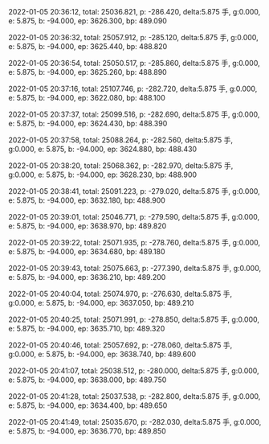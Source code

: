 2022-01-05 20:36:12, total: 25036.821, p: -286.420, delta:5.875 手, g:0.000, e: 5.875, b: -94.000, ep: 3626.300, bp: 489.090

2022-01-05 20:36:32, total: 25057.912, p: -285.120, delta:5.875 手, g:0.000, e: 5.875, b: -94.000, ep: 3625.440, bp: 488.820

2022-01-05 20:36:54, total: 25050.517, p: -285.860, delta:5.875 手, g:0.000, e: 5.875, b: -94.000, ep: 3625.260, bp: 488.890

2022-01-05 20:37:16, total: 25107.746, p: -282.720, delta:5.875 手, g:0.000, e: 5.875, b: -94.000, ep: 3622.080, bp: 488.100

2022-01-05 20:37:37, total: 25099.516, p: -282.690, delta:5.875 手, g:0.000, e: 5.875, b: -94.000, ep: 3624.430, bp: 488.390

2022-01-05 20:37:58, total: 25088.264, p: -282.560, delta:5.875 手, g:0.000, e: 5.875, b: -94.000, ep: 3624.880, bp: 488.430

2022-01-05 20:38:20, total: 25068.362, p: -282.970, delta:5.875 手, g:0.000, e: 5.875, b: -94.000, ep: 3628.230, bp: 488.900

2022-01-05 20:38:41, total: 25091.223, p: -279.020, delta:5.875 手, g:0.000, e: 5.875, b: -94.000, ep: 3632.180, bp: 488.900

2022-01-05 20:39:01, total: 25046.771, p: -279.590, delta:5.875 手, g:0.000, e: 5.875, b: -94.000, ep: 3638.970, bp: 489.820

2022-01-05 20:39:22, total: 25071.935, p: -278.760, delta:5.875 手, g:0.000, e: 5.875, b: -94.000, ep: 3634.680, bp: 489.180

2022-01-05 20:39:43, total: 25075.663, p: -277.390, delta:5.875 手, g:0.000, e: 5.875, b: -94.000, ep: 3636.210, bp: 489.200

2022-01-05 20:40:04, total: 25074.970, p: -276.630, delta:5.875 手, g:0.000, e: 5.875, b: -94.000, ep: 3637.050, bp: 489.210

2022-01-05 20:40:25, total: 25071.991, p: -278.850, delta:5.875 手, g:0.000, e: 5.875, b: -94.000, ep: 3635.710, bp: 489.320

2022-01-05 20:40:46, total: 25057.692, p: -278.060, delta:5.875 手, g:0.000, e: 5.875, b: -94.000, ep: 3638.740, bp: 489.600

2022-01-05 20:41:07, total: 25038.512, p: -280.000, delta:5.875 手, g:0.000, e: 5.875, b: -94.000, ep: 3638.000, bp: 489.750

2022-01-05 20:41:28, total: 25037.538, p: -282.800, delta:5.875 手, g:0.000, e: 5.875, b: -94.000, ep: 3634.400, bp: 489.650

2022-01-05 20:41:49, total: 25035.670, p: -282.030, delta:5.875 手, g:0.000, e: 5.875, b: -94.000, ep: 3636.770, bp: 489.850